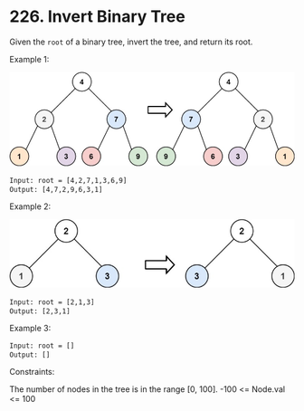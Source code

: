 # 226. Invert Binary Tree

Given the `root` of a binary tree, invert the tree, and return its root.

Example 1:

![](example_1.png)

    Input: root = [4,2,7,1,3,6,9]
    Output: [4,7,2,9,6,3,1]

Example 2:

![](example_2.png)

    Input: root = [2,1,3]
    Output: [2,3,1]

Example 3:

    Input: root = []
    Output: []


Constraints:

The number of nodes in the tree is in the range [0, 100].
-100 <= Node.val <= 100
